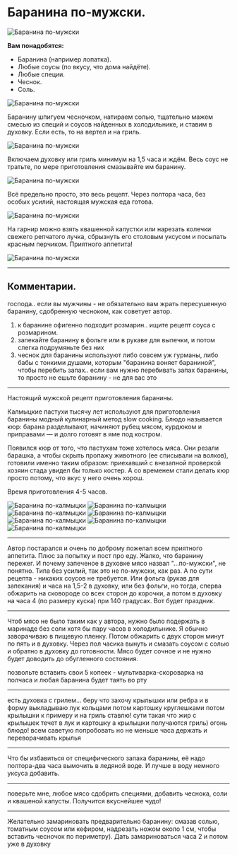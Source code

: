 # Баранина по-мужски.
![Баранина по-мужски][id1]

**Вам понадобятся:**

- Баранина (например лопатка).
- Любые соусы (по вкусу, что дома найдёте).
- Любые специи.
- Чеснок.
- Соль.

![Баранина по-мужски][id2]

Баранину шпигуем чесночком, натираем солью, тщательно мажем смесью из специй и соусов найденных в холодильнике, и ставим в духовку. Если есть, то на вертел и на гриль.

![Баранина по-мужски][id3]

Включаем духовку или гриль минимум на 1,5 часа и ждём. Весь соус не тратьте, по мере приготовления смазывайте им баранину.

![Баранина по-мужски][id4]

Всё предельно просто, это весь рецепт. Через полтора часа, без особых усилий, настоящая мужская еда готова.

![Баранина по-мужски][id5]

На гарнир можно взять квашенной капустки или нарезать колечки свежего репчатого лучка, сбрызнуть его столовым уксусом и посыпать красным перчиком. Приятного аппетита!

![Баранина по-мужски][id6]

---------------------------
## Комментарии.

господа.. если вы мужчины - не обязательно вам жрать пересушенную баранину, сдобренную чесноком, как советует автор.

1. к баранине офигенно подходит розмарин.. ищите рецепт соуса с розмарином.
2. запекайте баранину в фольге или в рукаве для выпечки, и потом слегка подрумяньте без них
3. чеснок для баранины используют либо совсем уж гурманы, либо бабы с тонкими душами, которым "баранина воняет бараниной", чтобы перебить запах.. если вам нужно перебивать запах баранины, то просто не ешьте баранину - не для вас это 

---
Настоящий мужской рецепт приготовления баранины.

Калмыцкие пастухи тысячу лет используют для приготовления баранины модный кулинарный метод slow cooking. Блюдо называется кюр: барана разделывают, начиняют рубец мясом, курдюком и приправами — и долго готовят в яме под костром.

Появился кюр от того, что пастухам тоже хотелось мяса. Они резали барашка, а чтобы скрыть пропажу животного (ее списывали на волков), готовили именно таким образом: приехавший с внезапной проверкой хозяин стада увидел бы только костер. А со временем стали делать кюр просто потому, что вкус у него очень хорош.

Время приготовления 4-5 часов.

![Баранина по-калмыцки](/images/Kulinar/Second/baranina_po_kalmycki_1.jpg 'Баранина по-калмыцки')
![Баранина по-калмыцки](/images/Kulinar/Second/baranina_po_kalmycki_2.jpg 'Баранина по-калмыцки')
![Баранина по-калмыцки](/images/Kulinar/Second/baranina_po_kalmycki_3.jpg 'Баранина по-калмыцки')
![Баранина по-калмыцки](/images/Kulinar/Second/baranina_po_kalmycki_4.jpg 'Баранина по-калмыцки')
![Баранина по-калмыцки](/images/Kulinar/Second/baranina_po_kalmycki_5.jpg 'Баранина по-калмыцки')
![Баранина по-калмыцки](/images/Kulinar/Second/baranina_po_kalmycki_6.jpg 'Баранина по-калмыцки')
![Баранина по-калмыцки](/images/Kulinar/Second/baranina_po_kalmycki_7.jpg 'Баранина по-калмыцки')

--------
Автор постарался и очень по доброму пожелал всем приятного аппетита. Плюс за попытку и пост про еду. Жалко, что баранину пережег. И почему запеченое в духовке мясо назвал "...по-мужски", не понятно. Типа без усилий, так это не по-мужски, как раз. А по сути рецепта - никаких соусов не требуется. Или фольга (рукав для запекания) и часа на 1,5-2 в духовку, или без фольги, но тогда, сперва обжарить на сковороде со всех сторон до корочки, а потом в духовку на часа 4 (по размеру куска) при 140 градусах. Вот будет праздник. 

------
 Чтоб мясо не было таким как у автора, нужно было подержать в маринаде без соли хотя бы пару часов в холодильнике. Я обычно заворачиваю в пищевую пленку. Потом обжарить с двух сторон минут по пять и в духовку. Через пол часика вынуть и смазать соусом с солью и обратно в духовку до готовности. Мясо будет сочное и не нужно будет доводить до обугленного состояния. 

позвольте вставить свои 5 копеек - мультиварка-скороварка на полчаса и любая баранина будет таять во рту 

-----------
есть духовка с грилем... беру что захочу крылышки или ребра и в форму выкладываю лук кольцами потом картошку круглешками потом крылышки к примеру и на гриль ставлю! сути такая что жир с крылышек течет в лук и картошку а крылышки получаются гриль) огонь блюдо! всем саветую попробовать но не меньше часа держать и переворачивать крылья 

-----------
Что бы избавиться от специфического запаха баранины, её надо полтора-два часа вымочить в ледяной воде. И лучше в воду немного уксуса добавить.

----------------
поверьте мне, любое мясо сдобрить специями, добавить чеснока, соли и квашеной капусты. Получится вкуснейшее чудо!

------------------
Желательно замариновать предварительно баранину: смазав солью, томатным соусом или кефиром, надрезать ножом около 1 см, чтобы вставить чесночок по периметру). Дать замариноваться часа 2 и потом уже в духовку

[id1]: /images/Kulinar/Second/baranina_po_muzhski_1.jpg 'Баранина по-мужски'
[id2]: /images/Kulinar/Second/baranina_po_muzhski_2.jpg 'Баранина по-мужски'
[id3]: /images/Kulinar/Second/baranina_po_muzhski_3.jpg 'Баранина по-мужски'
[id4]: /images/Kulinar/Second/baranina_po_muzhski_4.jpg 'Баранина по-мужски'
[id5]: /images/Kulinar/Second/baranina_po_muzhski_5.jpg 'Баранина по-мужски'
[id6]: /images/Kulinar/Second/baranina_po_muzhski_6.jpg 'Баранина по-мужски'
